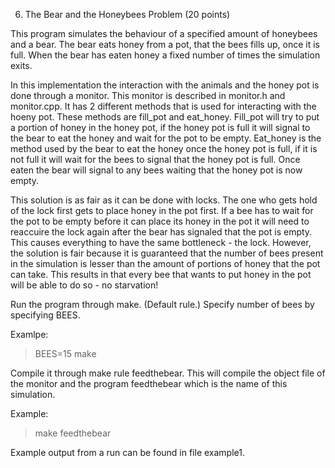 6. The Bear and the Honeybees Problem (20 points)

This program simulates the behaviour of a specified amount of honeybees and
a bear. The bear eats honey from a pot, that the bees fills up, once it is full.
When the bear has eaten honey a fixed number of times the simulation exits.

In this implementation the interaction with the animals and the honey pot
is done through a monitor. This monitor is described in monitor.h and
monitor.cpp. It has 2 different methods that is used for interacting with
the hoeny pot. These methods are fill_pot and eat_honey. Fill_pot will try
to put a portion of honey in the honey pot, if the honey pot is full it will
signal to the bear to eat the honey and wait for the pot to be empty. Eat_honey
is the method used by the bear to eat the honey once the honey pot is full, if it
is not full it will wait for the bees to signal that the honey pot is full. Once
eaten the bear will signal to any bees waiting that the honey pot is now empty.

This solution is as fair as it can be done with locks. The one who gets hold of
the lock first gets to place honey in the pot first. If a bee has to wait for
the pot to be empty before it can place its honey in the pot it will need to
reaccuire the lock again after the bear has signaled that the pot is empty. This
causes everything to have the same bottleneck - the lock. However, the solution is
fair because it is guaranteed that the number of bees present in the simulation is
lesser than the amount of portions of honey that the pot can take. This results in
that every bee that wants to put honey in the pot will be able to do so - no starvation!

Run the program through make. (Default rule.) Specify number of bees by specifying BEES.

Examlpe:
> BEES=15 make

Compile it through make rule feedthebear. This will compile the object file of the monitor
and the program feedthebear which is the name of this simulation.

Example:
> make feedthebear

Example output from a run can be found in file example1.
